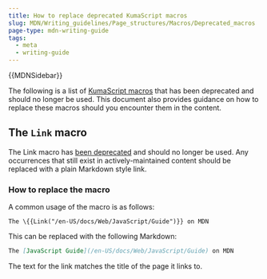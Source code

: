 ```yaml
---
title: How to replace deprecated KumaScript macros
slug: MDN/Writing_guidelines/Page_structures/Macros/Deprecated_macros
page-type: mdn-writing-guide
tags:
  - meta
  - writing-guide
---
```


{{MDNSidebar}}

The following is a list of [KumaScript macros](https://github.com/mdn/yari/tree/main/kumascript/macros) that has been deprecated and should no longer be used. This document also provides guidance on how to replace these macros should you encounter them in the content.

## The `Link` macro

The Link macro has [been deprecated](https://github.com/mdn/yari/pull/6865) and
should no longer be used. Any occurrences that still exist in actively-maintained
content should be replaced with a plain Markdown style link.

### How to replace the macro

A common usage of the macro is as follows:

```plain
The \{{Link("/en-US/docs/Web/JavaScript/Guide")}} on MDN
```

This can be replaced with the following Markdown:

```markdown
The [JavaScript Guide](/en-US/docs/Web/JavaScript/Guide) on MDN
```

The text for the link matches the title of the page it links to.
